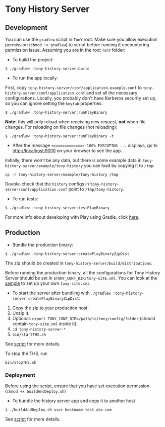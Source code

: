 # Tony History Server

## Development

You can use the `gradlew` script in `TonY` root. 
Make sure you allow execution permission (`chmod +x gradlew`) to script before running if encountering permission issue.
Assuming you are in the root `TonY` folder:

- To build the project:
```
$ ./gradlew :tony-history-server:build
```

- To run the app locally:

First, copy `tony-history-server/conf/application.example.conf` to `tony-history-server/conf/application.conf`
and set all the necessary configurations. Locally, you probably don't have Kerberos security set up, so you can
ignore setting the `keytab` properties.

```
$ ./gradlew :tony-history-server:runPlayBinary
```

**Note:** this will only reload when receiving new request, __not__ when file changes. For reloading on file changes (hot reloading):
```
$ ./gradlew :tony-history-server:runPlayBinary -t
```

- After the message `<=============> 100% EXECUTING ...` displays, go to <http://localhost:9000> on your browser to see the app.

Initially, there won't be any data, but there is some example data in `tony-history-server/example/tony-history`
you can load by copying it to `/tmp`:

```
cp -r tony-history-server/example/tony-history /tmp
```

Double-check that the `history` configs in `tony-history-server/conf/application.conf` point to `/tmp/tony-history`. 

- To run tests:
```
$ ./gradlew :tony-history-server:testPlayBinary
```

For more info about developing with Play using Gradle, click [here](https://docs.gradle.org/current/userguide/play_plugin.html#play_continuous_build).

## Production
- Bundle the production binary:
```
$ ./gradlew :tony-history-server:createPlayBinaryZipDist
```

The zip should be created in `tony-history-server/build/distributions`.

Before running the production binary, all the configurations for Tony History Server should be 
set in `$TONY_CONF_DIR/tony-site.xml`. You can look at the [sample](./conf/tony-site.sample.xml) 
to set up your own `tony-site.xml`.

- To start the server after bundling with `./gradlew :tony-history-server:createPlayBinaryZipDist`:
1. Copy the zip to your production host.
2. Unzip it.
3. Optional: `export TONY_CONF_DIR=/path/to/tony/config/folder` (should contain `tony-site.xml` inside it).
4. `cd tony-history-server-*`
5. `bin/startTHS.sh`

See [script](./startTHS.sh) for more details.

To stop the THS, run
```
bin/stopTHS.sh
```

### Deployment

Before using the script, ensure that you have set execution permission (`chmod +x buildAndDeploy.sh`)

- To bundle the history server app and copy it to another host
```
$ ./buildAndDeploy.sh user hostname.test.abc.com
```

See [script](./buildAndDeploy.sh) for more details.